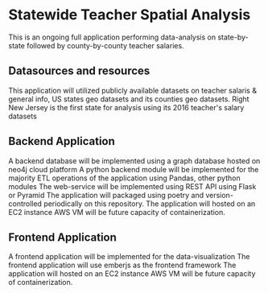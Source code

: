 # Statewide Teacher Spatial Analysis
This is an ongoing full application performing data-analysis on state-by-state followed by county-by-county teacher salaries.
## Datasources and resources
This application will utilized publicly available datasets on teacher salaris & general info, US states geo datasets and its counties geo datasets.
Right New Jersey is the first state for analysis using its 2016 teacher's salary datasets
## Backend Application
A backend database will be implemented using a graph database hosted on neo4j cloud platform
A python backend module will be implemented for the majority ETL operations of the application using Pandas, other python modules
The web-service will be implemented using REST API using Flask or Pyramid
The application will packaged using poetry and version-controlled periodically on this repository.
The application will hosted on an EC2 instance AWS VM will be future capacity of containerization.

## Frontend Application
A frontend application will be implemented for the data-visualization
The frontend application will use emberjs as the frontend framework
The application will hosted on an EC2 instance AWS VM will be future capacity of containerization.

